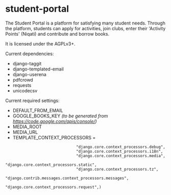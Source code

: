 student-portal
==============

The Student Portal is a platform for satisfying many student needs.
Through the platform, students can apply for activities, join clubs,
enter their 'Activity Points' (Niqati) and contribute and borrow
books.

It is licensed under the AGPLv3+.

Current dependencies:
* django-taggit
* django-templated-email
* django-userena
* pdfcrowd
* requests
* unicodecsv

Current required settings:
* DEFAULT_FROM_EMAIL
* GOOGLE_BOOKS_KEY _(to be generated from https://code.google.com/apis/console/)_
* MEDIA_ROOT 
* MEDIA_URL
* TEMPLATE_CONTEXT_PROCESSORS =
```("django.contrib.auth.context_processors.auth",
                               "django.core.context_processors.debug",
                               "django.core.context_processors.i18n",
                               "django.core.context_processors.media",
                               "django.core.context_processors.static",
                               "django.core.context_processors.tz",
                               "django.contrib.messages.context_processors.messages",
                               "django.core.context_processors.request",)
```

